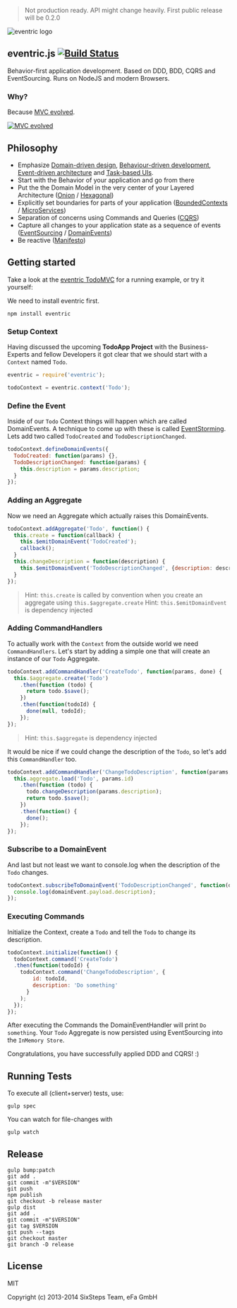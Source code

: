 > Not production ready. API might change heavily. First public release will be 0.2.0


![eventric logo](https://raw.githubusercontent.com/wiki/efacilitation/eventric/eventric_logo.png)

## eventric.js [![Build Status](https://travis-ci.org/efacilitation/eventric.svg?branch=master)](https://travis-ci.org/efacilitation/eventric)

Behavior-first application development. Based on DDD, BDD, CQRS and EventSourcing. Runs on NodeJS and modern Browsers.


### Why?

Because [MVC evolved](http://sixsteps.ghost.io/mvc-evolved/).

[![MVC evolved](http://img.youtube.com/vi/XSc7NPedAxw/0.jpg)](http://www.youtube.com/watch?v=XSc7NPedAxw)


## Philosophy

* Emphasize [Domain-driven design](https://www.goodreads.com/book/show/179133.Domain_Driven_Design), [Behaviour-driven development](http://dannorth.net/introducing-bdd/), [Event-driven architecture](https://www.goodreads.com/book/show/12369902-event-centric) and [Task-based UIs](http://cqrs.wordpress.com/documents/task-based-ui).
* Start with the Behavior of your application and go from there
* Put the the Domain Model in the very center of your Layered Architecture ([Onion](http://jeffreypalermo.com/blog/the-onion-architecture-part-1/) / [Hexagonal](http://alistair.cockburn.us/Hexagonal+architecture))
* Explicitly set boundaries for parts of your application ([BoundedContexts](https://en.wikipedia.org/wiki/Domain-driven_design#Bounded_context) / [MicroServices](http://martinfowler.com/articles/microservices.html))
* Separation of concerns using Commands and Queries ([CQRS](http://msdn.microsoft.com/en-us/library/jj554200.aspx))
* Capture all changes to your application state as a sequence of events ([EventSourcing](http://martinfowler.com/eaaDev/EventSourcing.html) / [DomainEvents](http://www.udidahan.com/2009/06/14/domain-events-salvation/))
* Be reactive ([Manifesto](http://www.reactivemanifesto.org))


## Getting started

Take a look at the [eventric TodoMVC](https://github.com/efacilitation/eventric-todoMVC) for a running example, or try it yourself:

We need to install eventric first.

```
npm install eventric
```


### Setup Context

Having discussed the upcoming **TodoApp Project** with the Business-Experts and fellow Developers it got clear that we should start with a `Context` named `Todo`.

```javascript
eventric = require('eventric');

todoContext = eventric.context('Todo');
```


### Define the Event

Inside of our `Todo` Context things will happen which are called DomainEvents. A technique to come up with these is called [EventStorming](http://ziobrando.blogspot.co.uk/2013/11/introducing-event-storming.html). Lets add two called `TodoCreated` and `TodoDescriptionChanged`.

```javascript
todoContext.defineDomainEvents({
  TodoCreated: function(params) {},
  TodoDescriptionChanged: function(params) {
    this.description = params.description;
  }
});
```


### Adding an Aggregate

Now we need an Aggregate which actually raises this DomainEvents.

```javascript
todoContext.addAggregate('Todo', function() {
  this.create = function(callback) {
    this.$emitDomainEvent('TodoCreated');
    callback();
  }
  this.changeDescription = function(description) {
    this.$emitDomainEvent('TodoDescriptionChanged', {description: description});
  }
});
```
> Hint: `this.create` is called by convention when you create an aggregate using `this.$aggregate.create`
> Hint: `this.$emitDomainEvent` is dependency injected


### Adding CommandHandlers

To actually work with the `Context` from the outside world we need `CommandHandlers`. Let's start by adding a simple one that will create an instance of our `Todo` Aggregate.

```javascript
todoContext.addCommandHandler('CreateTodo', function(params, done) {
  this.$aggregate.create('Todo')
    .then(function (todo) {
      return todo.$save();
    })
    .then(function(todoId) {
      done(null, todoId);
    });
});
```
> Hint: `this.$aggregate` is dependency injected

It would be nice if we could change the description of the `Todo`, so let's add this `CommandHandler` too.

```javascript
todoContext.addCommandHandler('ChangeTodoDescription', function(params, done) {
  this.aggregate.load('Todo', params.id)
    .then(function (todo) {
      todo.changeDescription(params.description);
      return todo.$save();
    })
    .then(function() {
      done();
    });
});
```


### Subscribe to a DomainEvent

And last but not least we want to console.log when the description of the `Todo` changes.

```javascript
todoContext.subscribeToDomainEvent('TodoDescriptionChanged', function(domainEvent) {
  console.log(domainEvent.payload.description);
});
```


### Executing Commands

Initialize the Context, create a `Todo` and tell the `Todo` to change its description.

```javascript
todoContext.initialize(function() {
  todoContext.command('CreateTodo')
  .then(function(todoId) {
    todoContext.command('ChangeTodoDescription', {
        id: todoId,
        description: 'Do something'
      }
    );
  });
});
```
After executing the Commands the DomainEventHandler will print `Do something`. Your `Todo` Aggregate is now persisted using EventSourcing into the `InMemory Store`.

Congratulations, you have successfully applied DDD and CQRS! :)


## Running Tests

To execute all (client+server) tests, use:

```shell
gulp spec
```

You can watch for file-changes with

```shell
gulp watch
```


## Release

```
gulp bump:patch
git add .
git commit -m"$VERSION"
git push
npm publish
git checkout -b release master
gulp dist
git add .
git commit -m"$VERSION"
git tag $VERSION
git push --tags
git checkout master
git branch -D release
```


## License

MIT

Copyright (c) 2013-2014 SixSteps Team, eFa GmbH
